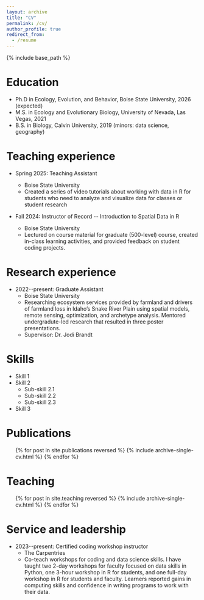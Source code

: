```yaml
---
layout: archive
title: "CV"
permalink: /cv/
author_profile: true
redirect_from:
  - /resume
---
```


{% include base_path %}

Education
======
* Ph.D in Ecology, Evolution, and Behavior, Boise State University, 2026 (expected)
* M.S. in Ecology and Evolutionary Biology, University of Nevada, Las Vegas, 2021
* B.S. in Biology, Calvin University, 2019 (minors: data science, geography)

Teaching experience
======
* Spring 2025: Teaching Assistant
  * Boise State University
  * Created a series of video tutorials about working with data in R for students who need to analyze and visualize data for classes or student research

* Fall 2024: Instructor of Record -- Introduction to Spatial Data in R
  * Boise State University
  * Lectured on course material for graduate (500-level) course, created in-class learning activities, and provided feedback on student coding projects.

Research experience
======
* 2022--present: Graduate Assistant
  * Boise State University
  * Researching ecosystem services provided by farmland and drivers of farmland loss in Idaho’s Snake River Plain using spatial models, remote sensing, optimization, and archetype analysis. Mentored undergradute-led research that resulted in three poster presentations.
  * Supervisor: Dr. Jodi Brandt
  
Skills
======
* Skill 1
* Skill 2
  * Sub-skill 2.1
  * Sub-skill 2.2
  * Sub-skill 2.3
* Skill 3

Publications
======
  <ul>{% for post in site.publications reversed %}
    {% include archive-single-cv.html %}
  {% endfor %}</ul>
  
<!-- Talks
======
  <ul>{% for post in site.talks reversed %}
    {% include archive-single-talk-cv.html  %}
  {% endfor %}</ul> -->
  
Teaching
======
  <ul>{% for post in site.teaching reversed %}
    {% include archive-single-cv.html %}
  {% endfor %}</ul>
  
Service and leadership
======
* 2023--present: Certified coding workshop instructor
  * The Carpentries
  * Co-teach workshops for coding and data science skills. I have taught two 2-day workshops for faculty focused on data skills in Python, one 3-hour workshop in R for students, and one full-day workshop in R for students and faculty. Learners reported gains in computing skills and confidence in writing programs to work with their data. 
